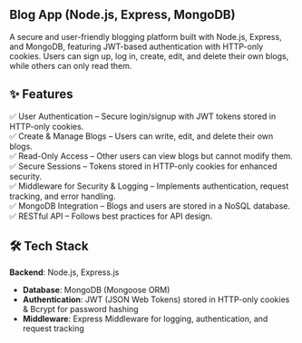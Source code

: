 ## Blog App (Node.js, Express, MongoDB)

A secure and user-friendly blogging platform built with Node.js, Express, and MongoDB, featuring JWT-based authentication with HTTP-only cookies. Users can sign up, log in, create, edit, and delete their own blogs, while others can only read them.

## ✨ Features  
✅ User Authentication – Secure login/signup with JWT tokens stored in HTTP-only cookies.  
✅ Create & Manage Blogs – Users can write, edit, and delete their own blogs.  
✅ Read-Only Access – Other users can view blogs but cannot modify them.  
✅ Secure Sessions – Tokens stored in HTTP-only cookies for enhanced security.  
✅ Middleware for Security & Logging – Implements authentication, request tracking, and error handling.  
✅ MongoDB Integration – Blogs and users are stored in a NoSQL database.  
✅ RESTful API – Follows best practices for API design.  

## 🛠️ Tech Stack

**Backend**: Node.js, Express.js  
- **Database**: MongoDB (Mongoose ORM)  
- **Authentication**: JWT (JSON Web Tokens) stored in HTTP-only cookies & Bcrypt for password hashing  
- **Middleware**: Express Middleware for logging, authentication, and request tracking 
